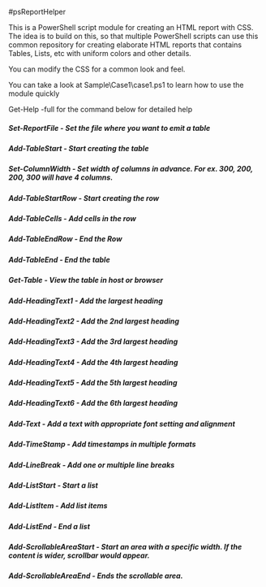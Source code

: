 #psReportHelper

This is a PowerShell script module for creating an HTML report with CSS. The idea is to build on this, so that multiple PowerShell scripts can use this common repository for creating elaborate HTML reports that contains Tables, Lists, etc with uniform colors and other details.

You can modify the CSS for a common look and feel.

You can take a look at Sample\Case1\case1.ps1 to learn how to use the module quickly

Get-Help -full for the command below for detailed help

##### Set-ReportFile - Set the file where you want to emit a table
##### Add-TableStart - Start creating the table
##### Set-ColumnWidth - Set width of columns in advance. For ex. 300, 200, 200, 300 will have 4 columns.
##### Add-TableStartRow - Start creating the row
##### Add-TableCells - Add cells in the row
##### Add-TableEndRow - End the Row
##### Add-TableEnd - End the table
##### Get-Table - View the table in host or browser
##### Add-HeadingText1 - Add the largest heading
##### Add-HeadingText2 - Add the 2nd largest heading
##### Add-HeadingText3 - Add the 3rd largest heading
##### Add-HeadingText4 - Add the 4th largest heading
##### Add-HeadingText5 - Add the 5th largest heading
##### Add-HeadingText6 - Add the 6th largest heading
##### Add-Text - Add a text with appropriate font setting and alignment
##### Add-TimeStamp - Add timestamps in multiple formats
##### Add-LineBreak - Add one or multiple line breaks
##### Add-ListStart - Start a list
##### Add-ListItem - Add list items
##### Add-ListEnd - End a list
##### Add-ScrollableAreaStart - Start an area with a specific width. If the content is wider, scrollbar would appear.
##### Add-ScrollableAreaEnd - Ends the scrollable area.
